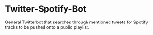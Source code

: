 # Twitter-Spotify-Bot
General Twitterbot that searches through mentioned tweets for Spotify tracks to be pushed onto a public playlist. 
